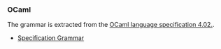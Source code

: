 
<div markdown="1">

### OCaml

The grammar is extracted from the <a href="http://caml.inria.fr/pub/docs/manual-ocaml/language.html">OCaml language specification 4.02.</a>.

- [Specification Grammar](https://github.com/iguana-parser/grammars/blob/master/src/ocaml/specification/OCaml.rsc)


</div>